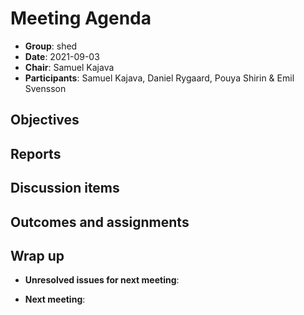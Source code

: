 # Meeting Agenda 

- **Group**: shed
- **Date**: 2021-09-03
- **Chair**: Samuel Kajava
- **Participants**: Samuel Kajava, Daniel Rygaard, Pouya Shirin & Emil Svensson

## Objectives

## Reports

## Discussion items

## Outcomes and assignments

## Wrap up
* **Unresolved issues for next meeting**:

* **Next meeting**: 
